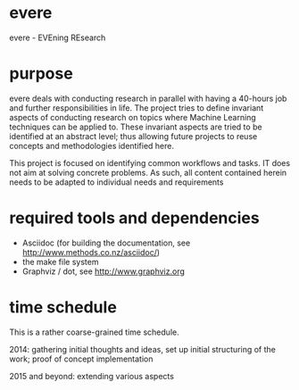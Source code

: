 evere
=====

evere - EVEning REsearch


purpose
=======

evere deals with conducting research in parallel with having a 40-hours job and further responsibilities in life.
The project tries to define invariant aspects of conducting research on topics where Machine Learning techniques can be applied to.
These invariant aspects are tried to be identified at an abstract level; thus allowing future projects to reuse concepts and methodologies identified here.

This project is focused on identifying common workflows and tasks.
IT does not aim at solving concrete problems.
As such, all content contained herein needs to be adapted to individual needs and requirements

required tools and dependencies
===============================

* Asciidoc (for building the documentation,  see http://www.methods.co.nz/asciidoc/)
* the make file system
* Graphviz / dot, see http://www.graphviz.org

time schedule
=============

This is a rather coarse-grained time schedule.

2014: gathering initial thoughts and ideas, set up initial structuring of the work; proof of concept implementation

2015 and beyond: extending various aspects


